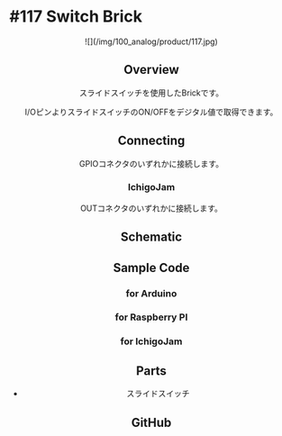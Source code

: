 # #117 Switch Brick

<center>![](/img/100_analog/product/117.jpg)
<!--COLORME-->

## Overview
スライドスイッチを使用したBrickです。

I/OピンよりスライドスイッチのON/OFFをデジタル値で取得できます。

## Connecting
GPIOコネクタのいずれかに接続します。

### IchigoJam
OUTコネクタのいずれかに接続します。

## Schematic

## Sample Code
### for Arduino

### for Raspberry PI

### for IchigoJam

## Parts
- スライドスイッチ

## GitHub
